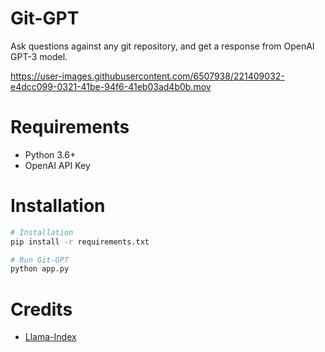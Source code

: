 # Git-GPT

Ask questions against any git repository, and get a response from OpenAI GPT-3 model.

https://user-images.githubusercontent.com/6507938/221409032-e4dcc099-0321-41be-94f6-41eb03ad4b0b.mov

# Requirements

- Python 3.6+
- OpenAI API Key

# Installation

```bash
# Installation
pip install -r requirements.txt

# Run Git-GPT
python app.py
```

# Credits

- [Llama-Index](https://github.com/jerryjliu/gpt_index)
